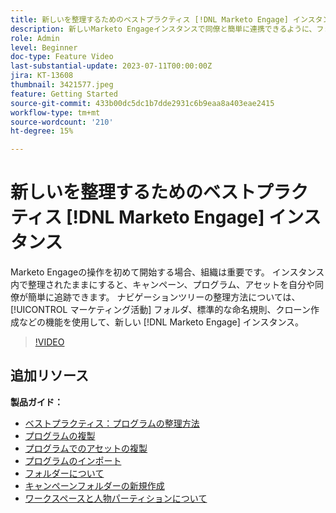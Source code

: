 ```yaml
---
title: 新しいを整理するためのベストプラクティス [!DNL Marketo Engage] インスタンス
description: 新しいMarketo Engageインスタンスで同僚と簡単に連携できるように、フォルダー、標準の命名規則、複製などの機能を使用して、マーケティングアクティビティのナビゲーションツリーを整理する方法を説明します。
role: Admin
level: Beginner
doc-type: Feature Video
last-substantial-update: 2023-07-11T00:00:00Z
jira: KT-13608
thumbnail: 3421577.jpeg
feature: Getting Started
source-git-commit: 433b00dc5dc1b7dde2931c6b9eaa8a403eae2415
workflow-type: tm+mt
source-wordcount: '210'
ht-degree: 15%

---
```



# 新しいを整理するためのベストプラクティス [!DNL Marketo Engage] インスタンス

Marketo Engageの操作を初めて開始する場合、組織は重要です。 インスタンス内で整理されたままにすると、キャンペーン、プログラム、アセットを自分や同僚が簡単に追跡できます。 ナビゲーションツリーの整理方法については、 [!UICONTROL マーケティング活動] フォルダ、標準的な命名規則、クローン作成などの機能を使用して、新しい [!DNL Marketo Engage] インスタンス。 

>[!VIDEO](https://video.tv.adobe.com/v/3421577/?learn=on)

## 追加リソース

**製品ガイド：**

* [ベストプラクティス：プログラムの整理方法](https://experienceleague.adobe.com/docs/marketo/using/product-docs/core-marketo-concepts/programs/working-with-programs/best-practice-how-to-organize-your-programs.html)
* [プログラムの複製](https://experienceleague.adobe.com/docs/marketo/using/product-docs/core-marketo-concepts/programs/working-with-programs/clone-a-program.html)
* [プログラムでのアセットの複製](https://experienceleague.adobe.com/docs/marketo/using/product-docs/core-marketo-concepts/programs/working-with-programs/clone-an-asset-in-a-program.html)
* [プログラムのインポート](https://experienceleague.adobe.com/docs/marketo/using/product-docs/core-marketo-concepts/programs/working-with-programs/import-a-program.html)
* [フォルダーについて](https://experienceleague.adobe.com/docs/marketo/using/product-docs/core-marketo-concepts/miscellaneous/understanding-folders.html)
* [キャンペーンフォルダーの新規作成](https://experienceleague.adobe.com/docs/marketo/using/product-docs/core-marketo-concepts/miscellaneous/create-new-campaign-folder.html)
* [ワークスペースと人物パーティションについて](https://experienceleague.adobe.com/docs/marketo/using/product-docs/administration/workspaces-and-person-partitions/understanding-workspaces-and-person-partitions.html)
